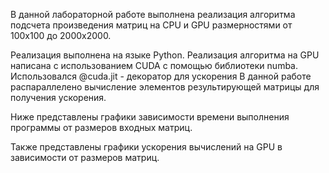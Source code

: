 В данной лабораторной работе выполнена реализация алгоритма подсчета произведения матриц на CPU и GPU размерностями от 100х100 до 2000х2000.

Реализация выполнена на языке Python.
Реализация алгоритма на GPU написана с использованием CUDA с помощью библиотеки numba.
Использовался @cuda.jit - декоратор для ускорения
В данной работе распараллелено вычисление элементов результирующей матрицы для получения ускорения.

Ниже представлены графики зависимости времени выполнения программы от размеров входных матриц.

Также представлены графики ускорения вычислений на GPU в зависимости от размеров матриц.